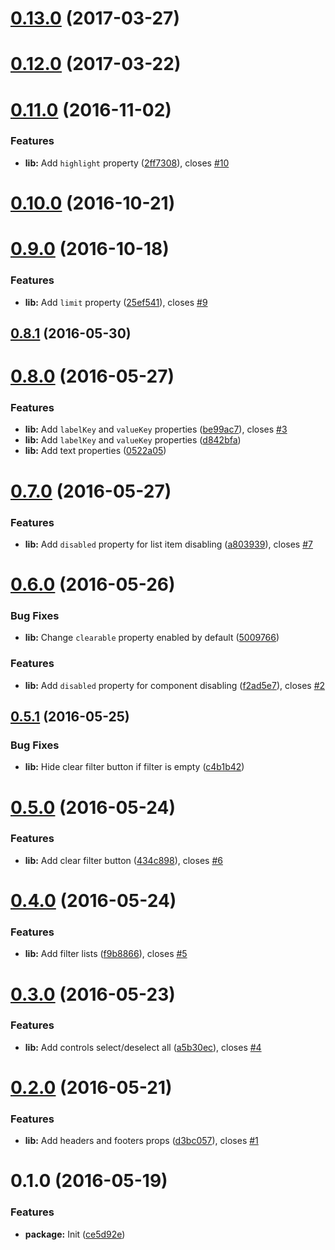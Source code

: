 <a name="0.13.0"></a>
# [0.13.0](https://github.com/VovanR/react-multiselect-two-sides/compare/v0.12.0...v0.13.0) (2017-03-27)



<a name="0.12.0"></a>
# [0.12.0](https://github.com/VovanR/react-multiselect-two-sides/compare/v0.11.0...v0.12.0) (2017-03-22)



<a name="0.11.0"></a>
# [0.11.0](https://github.com/vovanr/react-multiselect-two-sides/compare/v0.10.0...v0.11.0) (2016-11-02)


### Features

* **lib:** Add `highlight` property ([2ff7308](https://github.com/vovanr/react-multiselect-two-sides/commit/2ff7308)), closes [#10](https://github.com/vovanr/react-multiselect-two-sides/issues/10)



<a name="0.10.0"></a>
# [0.10.0](https://github.com/vovanr/react-multiselect-two-sides/compare/v0.9.0...v0.10.0) (2016-10-21)



<a name="0.9.0"></a>
# [0.9.0](https://github.com/vovanr/react-multiselect-two-sides/compare/v0.8.1...v0.9.0) (2016-10-18)


### Features

* **lib:** Add `limit` property ([25ef541](https://github.com/vovanr/react-multiselect-two-sides/commit/25ef541)), closes [#9](https://github.com/vovanr/react-multiselect-two-sides/issues/9)



<a name="0.8.1"></a>
## [0.8.1](https://github.com/vovanr/react-multiselect-two-sides/compare/v0.8.0...v0.8.1) (2016-05-30)



<a name="0.8.0"></a>
# [0.8.0](https://github.com/vovanr/react-multiselect-two-sides/compare/v0.7.0...v0.8.0) (2016-05-27)


### Features

* **lib:** Add `labelKey` and `valueKey` properties ([be99ac7](https://github.com/vovanr/react-multiselect-two-sides/commit/be99ac7)), closes [#3](https://github.com/vovanr/react-multiselect-two-sides/issues/3)
* **lib:** Add `labelKey` and `valueKey` properties ([d842bfa](https://github.com/vovanr/react-multiselect-two-sides/commit/d842bfa))
* **lib:** Add text properties ([0522a05](https://github.com/vovanr/react-multiselect-two-sides/commit/0522a05))



<a name="0.7.0"></a>
# [0.7.0](https://github.com/vovanr/react-multiselect-two-sides/compare/v0.6.0...v0.7.0) (2016-05-27)


### Features

* **lib:** Add `disabled` property for list item disabling ([a803939](https://github.com/vovanr/react-multiselect-two-sides/commit/a803939)), closes [#7](https://github.com/vovanr/react-multiselect-two-sides/issues/7)



<a name="0.6.0"></a>
# [0.6.0](https://github.com/vovanr/react-multiselect-two-sides/compare/v0.5.1...v0.6.0) (2016-05-26)


### Bug Fixes

* **lib:** Change `clearable` property enabled by default ([5009766](https://github.com/vovanr/react-multiselect-two-sides/commit/5009766))


### Features

* **lib:** Add `disabled` property for component disabling ([f2ad5e7](https://github.com/vovanr/react-multiselect-two-sides/commit/f2ad5e7)), closes [#2](https://github.com/vovanr/react-multiselect-two-sides/issues/2)



<a name="0.5.1"></a>
## [0.5.1](https://github.com/vovanr/react-multiselect-two-sides/compare/v0.5.0...v0.5.1) (2016-05-25)


### Bug Fixes

* **lib:** Hide clear filter button if filter is empty ([c4b1b42](https://github.com/vovanr/react-multiselect-two-sides/commit/c4b1b42))



<a name="0.5.0"></a>
# [0.5.0](https://github.com/vovanr/react-multiselect-two-sides/compare/v0.4.0...v0.5.0) (2016-05-24)


### Features

* **lib:** Add clear filter button ([434c898](https://github.com/vovanr/react-multiselect-two-sides/commit/434c898)), closes [#6](https://github.com/vovanr/react-multiselect-two-sides/issues/6)



<a name="0.4.0"></a>
# [0.4.0](https://github.com/vovanr/react-multiselect-two-sides/compare/v0.3.0...v0.4.0) (2016-05-24)


### Features

* **lib:** Add filter lists ([f9b8866](https://github.com/vovanr/react-multiselect-two-sides/commit/f9b8866)), closes [#5](https://github.com/vovanr/react-multiselect-two-sides/issues/5)



<a name="0.3.0"></a>
# [0.3.0](https://github.com/vovanr/react-multiselect-two-sides/compare/v0.2.0...v0.3.0) (2016-05-23)


### Features

* **lib:** Add controls select/deselect all ([a5b30ec](https://github.com/vovanr/react-multiselect-two-sides/commit/a5b30ec)), closes [#4](https://github.com/vovanr/react-multiselect-two-sides/issues/4)



<a name="0.2.0"></a>
# [0.2.0](https://github.com/vovanr/react-multiselect-two-sides/compare/v0.1.0...v0.2.0) (2016-05-21)


### Features

* **lib:** Add headers and footers props ([d3bc057](https://github.com/vovanr/react-multiselect-two-sides/commit/d3bc057)), closes [#1](https://github.com/vovanr/react-multiselect-two-sides/issues/1)



<a name="0.1.0"></a>
# 0.1.0 (2016-05-19)


### Features

* **package:** Init ([ce5d92e](https://github.com/vovanr/react-multiselect-two-sides/commit/ce5d92e))



